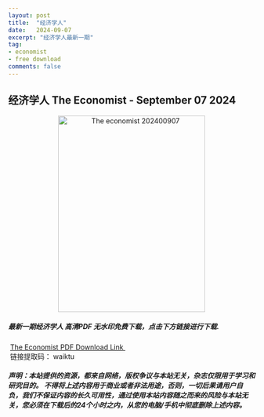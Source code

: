 ```yaml
---
layout: post
title:  "经济学人"
date:   2024-09-07
excerpt: "经济学人最新一期"
tag:
- economist
- free download
comments: false
---
```


## 经济学人 The Economist - September 07 2024


<div align="center">
<img src="https://i.postimg.cc/BbHtGC5T/TE-2024-09-07-00.png" alt="The economist 202400907" border="0" width = 300 height = 400 /> 
</div>


 <h5>最新一期经济学人 高清PDF 无水印免费下载，点击下方链接进行下载. </h5>
 
  <a href="https://wwfh.lanzout.com/iSjIx29k5nch">The Economist PDF Download Link </a>  
  <br/>
  链接提取码： waiktu
 
##### 声明：本站提供的资源，都来自网络，版权争议与本站无关，杂志仅限用于学习和研究目的。 不得将上述内容用于商业或者非法用途，否则，一切后果请用户自负，我们不保证内容的长久可用性，通过使用本站内容随之而来的风险与本站无关，您必须在下载后的24个小时之内，从您的电脑/手机中彻底删除上述内容。
 
